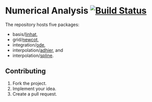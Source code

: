 # Numerical Analysis [![Build Status][travis-img]][travis-url]

The repository hosts five packages:

* basis/[linhat](basis/linhat),
* grid/[newcot](grid/newcot),
* integration/[ode](integration/ode),
* interpolation/[adhier](interpolation/adhier), and
* interpolation/[spline](interpolation/spline).

## Contributing

1. Fork the project.
2. Implement your idea.
3. Create a pull request.

[travis-img]: https://travis-ci.org/ready-steady/numeric.svg
[travis-url]: https://travis-ci.org/ready-steady/numeric
